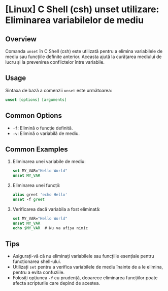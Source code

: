 # [Linux] C Shell (csh) unset utilizare: Eliminarea variabilelor de mediu

## Overview
Comanda `unset` în C Shell (csh) este utilizată pentru a elimina variabilele de mediu sau funcțiile definite anterior. Aceasta ajută la curățarea mediului de lucru și la prevenirea conflictelor între variabile.

## Usage
Sintaxa de bază a comenzii `unset` este următoarea:

```csh
unset [options] [arguments]
```

## Common Options
- `-f`: Elimină o funcție definită.
- `-v`: Elimină o variabilă de mediu.

## Common Examples
1. Eliminarea unei variabile de mediu:
   ```csh
   set MY_VAR="Hello World"
   unset MY_VAR
   ```

2. Eliminarea unei funcții:
   ```csh
   alias greet 'echo Hello'
   unset -f greet
   ```

3. Verificarea dacă variabila a fost eliminată:
   ```csh
   set MY_VAR="Hello World"
   unset MY_VAR
   echo $MY_VAR  # Nu va afișa nimic
   ```

## Tips
- Asigurați-vă că nu eliminați variabilele sau funcțiile esențiale pentru funcționarea shell-ului.
- Utilizați `set` pentru a verifica variabilele de mediu înainte de a le elimina, pentru a evita confuziile.
- Folosiți opțiunea `-f` cu prudență, deoarece eliminarea funcțiilor poate afecta scripturile care depind de acestea.